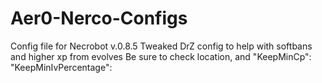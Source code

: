 # Aer0-Nerco-Configs
Config file for Necrobot v.0.8.5
Tweaked DrZ config to help with softbans and higher xp from evolves
Be sure to check location, and "KeepMinCp":  "KeepMinIvPercentage":
